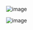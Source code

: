 ![image](https://user-images.githubusercontent.com/101416092/212315362-8cf453ef-04b2-4b51-86d8-b8332b07b42a.png)

![image](https://user-images.githubusercontent.com/101416092/212314990-2785e9d7-366d-46a3-8b19-f2bb971099cb.png)
